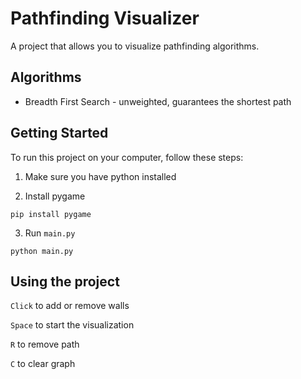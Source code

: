 # Pathfinding Visualizer

A project that allows you to visualize pathfinding algorithms.

## Algorithms
* Breadth First Search - unweighted, guarantees the shortest path

## Getting Started

To run this project on your computer, follow these steps:

1. Make sure you have python installed

2. Install pygame
```
pip install pygame
```
3. Run `main.py`
```
python main.py
```

## Using the project

`Click` to add or remove walls

`Space` to start the visualization

`R` to remove path

`C` to clear graph
